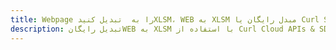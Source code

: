 ---title: Webpage را به  تبدیل کنیدXLSM، WEB به XLSM مبدل رایگان یا Curl SDKdescription: تبدیل رایگانWEB به XLSM با استفاده از Curl Cloud APIs & SDK همچنین اسناد PDF را در Cloud ایجاد، ویرایش و رندر کنید.---